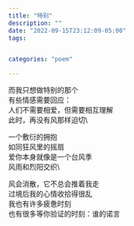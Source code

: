 ```yaml
---
title: "特别"
description: ""
date: "2022-09-15T23:12:09-05:00"
tags: 


categories: "poem"

---
```

而我只想做特别的那个\
有些情感需要回应：\
人们不需要相爱，但需要相互理解\
此时，再没有风那样迫切\

一个敷衍的拥抱\
如同狂风里的摇扇\
爱你本身就像是一个台风季\
风雨和烈阳交织\

风会消散，它不总会推着我走\
过境后我的心情收拾得很乱\
我也有许多疲惫时刻\
也有很多等你验证的时刻：谁的诺言
